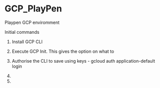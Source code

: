 # GCP_PlayPen
Playpen GCP enviromment

Initial commands

1) Install GCP CLI
2) Execute GCP Init. This gives the option on what to
3) Authorise the CLI to save using keys - gcloud auth application-default login
4) 

5)
